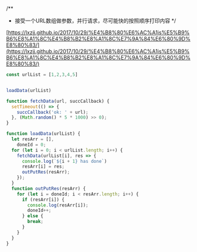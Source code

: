 /**
 * 接受一个URL数组做参数，并行请求，尽可能快的按照顺序打印内容
 */

[https://lxzjj.github.io/2017/10/29/%E4%B8%80%E6%AC%A1js%E5%B9%B6%E8%A1%8C%E4%B8%B2%E8%A1%8C%E7%9A%84%E6%80%9D%E8%80%83/](https://lxzjj.github.io/2017/10/29/%E4%B8%80%E6%AC%A1js%E5%B9%B6%E8%A1%8C%E4%B8%B2%E8%A1%8C%E7%9A%84%E6%80%9D%E8%80%83/)

```js
const urlList = [1,2,3,4,5]


loadData(urlList)

function fetchData(url, succCallback) {
  setTimeout(() => {
    succCallback('ok: ' + url);
  }, (Math.random() * 5 * 1000) >> 0);
}

function loadData(urlList) {
  let resArr = [],
    doneId = 0;
  for (let i = 0; i < urlList.length; i++) {
    fetchData(urlList[i], res => {
      console.log(`${i + 1} has done`)
      resArr[i] = res;
      outPutRes(resArr);
    });
  }
  function outPutRes(resArr) {
    for (let i = doneId; i < resArr.length; i++) {
      if (resArr[i]) {
        console.log(resArr[i]);
        doneId++;
      } else {
        break;
      }
    }
  }
}
```


